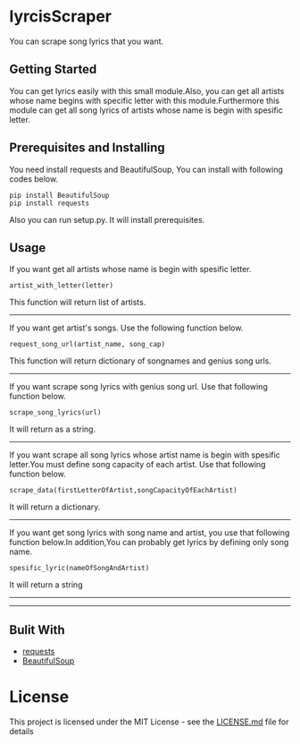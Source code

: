 # lyrcisScraper
You can scrape song lyrics that you want.
## Getting Started
You can get lyrics easily with this small module.Also, you can get all artists whose name begins with specific letter with this module.Furthermore this module can get all song lyrics of artists whose name is begin with spesific letter.
## Prerequisites and Installing
You need install requests and BeautifulSoup, You can install with following codes below.
```
pip install BeautifulSoup
pip install requests
```
Also you can run setup.py. It will install prerequisites.
## Usage
If you want get all artists whose name is begin with spesific letter.
```phyton
artist_with_letter(letter)
```
This function will return list of artists.

-------------------------------------------------------------------------

If you want get artist's songs. Use the following function below.
```phyton
request_song_url(artist_name, song_cap)
```
This function will return dictionary of songnames and genius song urls.

-------------------------------------------------------------------------

If you want scrape song lyrics with genius song url. Use that following function below.
```phyton
scrape_song_lyrics(url)
```
It will return as a string.

-------------------------------------------------------------------------

If you want scrape all song lyrics whose artist name is begin with spesific letter.You must define song capacity of each artist. Use that following function below.
```phyton
scrape_data(firstLetterOfArtist,songCapacityOfEachArtist)
```
It will return a dictionary.

-------------------------------------------------------------------------

If you want get song lyrics with song name and artist, you use that following function below.In addition,You can probably get lyrics by defining only song name.
```phyton
spesific_lyric(nameOfSongAndArtist)
```
It will return a string

-------------------------------------------------------------------------
-------------------------------------------------------------------------

## Bulit With
- [requests](https://pypi.org/project/requests/)
- [BeautifulSoup](https://pypi.org/project/beautifulsoup4/)

# License
This project is licensed under the MIT License - see the [LICENSE.md](https://github.com/letsplaywithstrings/lyrcisScraper/blob/main/LICENSE) file for details
